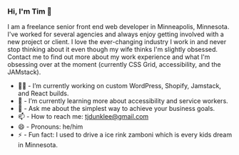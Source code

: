 ### Hi, I'm Tim 👋

I am a freelance senior front end web developer in Minneapolis, Minnesota. I've worked for several agencies and always enjoy getting involved with a new project or client. I love the ever-changing industry I work in and never stop thinking about it even though my wife thinks I'm slightly obsessed. Contact me to find out more about my work experience and what I'm obsessing over at the moment (currently CSS Grid, accessibility, and the JAMstack).

- 👨‍💻  - I’m currently working on custom WordPress, Shopify, Jamstack, and React builds.
- 🌱  - I’m currently learning more about accessibility and service workers.
- 💬  - Ask me about the simplest way to achieve your business goals.
- 📫  - How to reach me: tjdunklee@gmail.com
- 😄  - Pronouns: he/him
- ⚡  - Fun fact: I used to drive a ice rink zamboni which is every kids dream in Minnesota.
